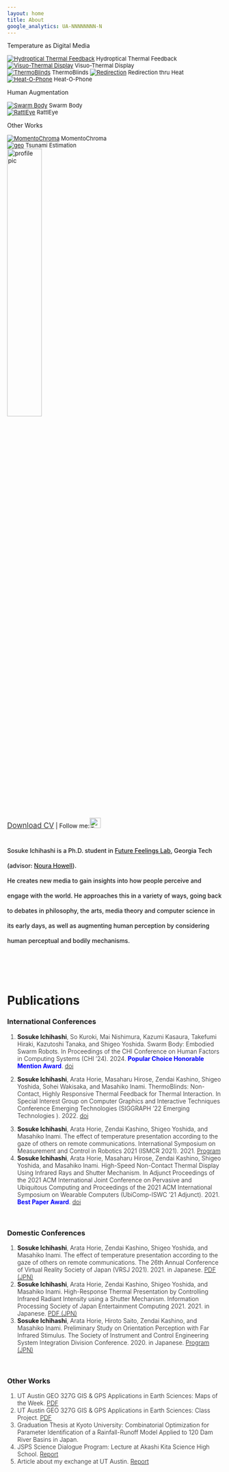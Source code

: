 ```yaml
---
layout: home
title: About
google_analytics: UA-NNNNNNNN-N
---
```



<p>Temperature as Digital Media</p>
<font size="-1">
<div class="row">
  <div class="column">
    <a href="https://sosuke-ichihashi.com/hydroptical/"><img src="/assets/images/hydroptical/hydroptical_thumbnail.JPG" alt="Hydroptical Thermal Feedback"></a>
    Hydroptical Thermal Feedback
    <br>
    <a href="https://sosuke-ichihashi.com/vtd/"><img src="/assets/images/vtd/vtd_overview.jpg" alt="Visuo-Thermal Display"></a>
    Visuo-Thermal Display
  </div>
  <div class="column">
    <a href="https://sosuke-ichihashi.com/thermoblinds/"><img src="/assets/images/thermoblinds/thermoblinds_stand.jpg" alt="ThermoBlinds"></a>
    ThermoBlinds
    <a href="https://sosuke-ichihashi.com/redirection/"><img src="/assets/images/redirection/redirection_grid.jpg" alt="Redirection"></a>
    Redirection thru Heat
  </div>
  <div class="column">
    <a href="https://sosuke-ichihashi.com/heatophone/"><img src="/assets/images/heatophone/heatophone_grid.jpg" alt="Heat-O-Phone"></a>
    Heat-O-Phone
  </div>
</div>
</font>

<p>Human Augmentation</p>
<font size="-1">
<div class="row">
  <div class="column">
    <a href="https://shigeodayo.me/works/swarm_body/"><img src="/assets/images/swarmbody/swarm_body_telepresence.jpg" alt="Swarm Body"></a>
    Swarm Body
  </div>
  <div class="column">
    <a href="https://sosuke-ichihashi.com/rattleye/"><img src="/assets/images/rattleye/rattleye_overview.jpg" alt="RattlEye"></a>
    RattlEye
  </div>
</div>
</font>

<p>Other Works</p>
<font size="-1">
<div class="row">
  <div class="column">
    <a href="https://sosuke-ichihashi.com/momentochroma/"><img src="/assets/images/momentochroma/momentochroma_grid.jpg" alt="MomentoChroma"></a>
    MomentoChroma
  </div>
  <div class="column">
    <a href="https://www.geo.utexas.edu/courses/371c/project/2018F/Ichihashi_GIS_project.pdf"><img src="/assets/images/geo_grid.png" alt="geo"></a>
    Tsunami Estimation
  </div>
</div>
</font>

<div>
  <img src="assets/images/ichihashi_headshot.jpg" alt="profile pic" style="width:40%">
  <br>
  <a style="font-size: 17px; color: rgba(50, 50, 50, 1.0); text-decoration: underline;" href="/assets/pdfs/Sosuke_Ichihashi_s_CV_Fall_2023.pdf">Download CV</a>
  | Follow me:<a href="https://twitter.com/RefreshSource"><img src="assets/images/Twitter social icons - rounded square - blue.png" alt="Twitter icon" style="width:26px;height:24px;"></a>
</div>
<br>

<p style="font-weight:450;line-height:2.5">
  Sosuke Ichihashi is a Ph.D. student in <a style="color:inherit; text-decoration: underline;" href="https://sites.gatech.edu/futurefeelings/team/">Future Feelings Lab</a>, Georgia Tech (advisor: <a style="color: inherit; text-decoration: underline;" href="https://nourahowell.com/">Noura Howell</a>).<br>
  He creates new media to gain insights into how people perceive and engage with the world.
  He approaches this in a variety of ways, going back to debates in philosophy, the arts, media theory and computer science in its early days, as well as augmenting human perception by considering human perceptual and bodily mechanisms.
</p>

<br><br><br>
 
# Publications
### International Conferences
<ol style="font-size:14px; font-weight:320">
  <li><p><strong>Sosuke Ichihashi</strong>, So Kuroki, Mai Nishimura, Kazumi Kasaura, Takefumi Hiraki, Kazutoshi Tanaka, and Shigeo Yoshida.
    Swarm Body: Embodied Swarm Robots.
    In Proceedings of the CHI Conference on Human Factors in Computing Systems (CHI ’24). 2024.
    <b style="color:blue;">Popular Choice Honorable Mention Award</b>.
<a style="color: inherit; text-decoration: underline;" href="https://arxiv.org/abs/2402.15830">doi</a></p>
</li>
  <li><p><strong>Sosuke Ichihashi</strong>, Arata Horie, Masaharu Hirose, Zendai Kashino, Shigeo Yoshida, Sohei Wakisaka, and Masahiko Inami.
ThermoBlinds: Non-Contact, Highly Responsive Thermal Feedback for Thermal Interaction.
In Special Interest Group on Computer Graphics and Interactive Techniques Conference Emerging Technologies (SIGGRAPH ’22 Emerging Technologies ). 2022.
<a style="color: inherit; text-decoration: underline;" href="https://doi.org/10.1145/3532721.3535569">doi</a></p>
</li>
  <li><strong>Sosuke Ichihashi</strong>, Arata Horie, Zendai Kashino, Shigeo Yoshida, and Masahiko Inami.
The effect of temperature presentation according to the gaze of others on remote communications.
International Symposium on Measurement and Control in Robotics 2021 (ISMCR 2021). 2021.
<a style="color: inherit; text-decoration: underline;" href="https://secureservercdn.net/198.71.233.33/l95.2a1.myftpupload.com/wp-content/uploads/2021/09/ISMCR2021-October-1st-PROGRAM-.pdf">Program</a>
</li>
  <li><strong>Sosuke Ichihashi</strong>, Arata Horie, Masaharu Hirose, Zendai Kashino, Shigeo Yoshida, and Masahiko Inami.
High-Speed Non-Contact Thermal Display Using Infrared Rays and Shutter Mechanism.
In Adjunct Proceedings of the 2021 ACM International Joint Conference on Pervasive and Ubiquitous Computing and Proceedings of the 2021 ACM International Symposium on Wearable Computers (UbiComp-ISWC ’21 Adjunct). 2021.
<b style="color:blue;">Best Paper Award</b>.
<a style="color: inherit; text-decoration: underline;" href="https://doi.org/10.1145/3460418.3480160">doi</a>
</li>
</ol>
<br>

### Domestic Conferences
<ol style="font-size:14px; font-weight:320">
<li><strong>Sosuke Ichihashi</strong>, Arata Horie, Zendai Kashino, Shigeo Yoshida, and Masahiko Inami.
The effect of temperature presentation according to the gaze of others on remote communications.
The 26th Annual Conference of Virtual Reality Society of Japan (VRSJ 2021). 2021. in Japanese.
<a style="color: inherit; text-decoration: underline;" href="http://conference.vrsj.org/ac2021/program/doc/1G-9.pdf">PDF (JPN)</a>
</li>

<li><strong>Sosuke Ichihashi</strong>, Arata Horie, Zendai Kashino, Shigeo Yoshida, and Masahiko Inami.
High-Response Thermal Presentation by Controlling Infrared Radiant Intensity using a Shutter Mechanism.
Information Processing Society of Japan Entertainment Computing 2021. 2021. in Japanese.
<a style="color: inherit; text-decoration: underline;" href="https://ipsj.ixsq.nii.ac.jp/ej/?action=repository_action_common_download&item_id=212594&item_no=1&attribute_id=1&file_no=1">PDF (JPN)</a>
</li>

<li><strong>Sosuke Ichihashi</strong>, Arata Horie, Hiroto Saito, Zendai Kashino, and Masahiko Inami.
Preliminary Study on Orientation Perception with Far Infrared Stimulus.
The Society of Instrument and Control Engineering System Integration Division Conference. 2020. in Japanese.
<a style="color: inherit; text-decoration: underline;" href="https://www.sice-si.org/conf/si2020/SI2020%E6%9A%AB%E5%AE%9A%E3%83%97%E3%83%AD%E3%82%B0%E3%83%A9%E3%83%A01204r2.pdf">Program (JPN)</a>
</li>
</ol>
<br>

### Other Works
<ol style="font-size:14px; font-weight:320">
<li>UT Austin GEO 327G GIS & GPS Applications in Earth Sciences: Maps of the Week.
<a style="color: inherit; text-decoration: underline;" href="http://courses.geo.utexas.edu/courses/371c/MOW/2018F/lab1/MOW_Lab_1__Ichihashi_large.htm">PDF</a>
</li>

<li>UT Austin GEO 327G GIS & GPS Applications in Earth Sciences: Class Project.
<a style="color: inherit; text-decoration: underline;" href="https://www.geo.utexas.edu/courses/371c/project/2018F/Ichihashi_GIS_project.pdf">PDF</a>
</li>

<li>Graduation Thesis at Kyoto University: Combinatorial Optimization for Parameter Identification of a Rainfall-Runoff Model Applied to 120 Dam River Basins in Japan.</li>

<li>JSPS Science Dialogue Program: Lecture at Akashi Kita Science High School.
<a style="color: inherit; text-decoration: underline;" href="https://www.jsps.go.jp/j-sdialogue/data/03_past_lectures/201911/f1114_3457.pdf">Report</a>
</li>

<li>Article about my exchange at UT Austin.
<a style="color: inherit; text-decoration: underline;" href="https://www.s-ge.t.kyoto-u.ac.jp/int/en/campuslife/students/blog/ichihashisan">Report</a>
</li>
